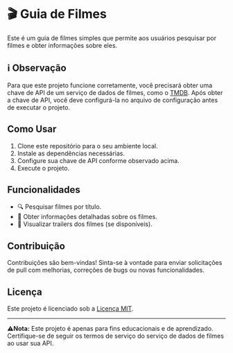 # 🎬 Guia de Filmes

Este é um guia de filmes simples que permite aos usuários pesquisar por filmes e obter informações sobre eles.

## ℹ️ Observação

Para que este projeto funcione corretamente, você precisará obter uma chave de API de um serviço de dados de filmes, como o [TMDB](https://www.themoviedb.org/). Após obter a chave de API, você deve configurá-la no arquivo de configuração antes de executar o projeto.

## Como Usar

1. Clone este repositório para o seu ambiente local.
2. Instale as dependências necessárias.
3. Configure sua chave de API conforme observado acima.
4. Execute o projeto.

## Funcionalidades

- 🔍 Pesquisar filmes por título.
- 📜 Obter informações detalhadas sobre os filmes.
- 🎥 Visualizar trailers dos filmes (se disponíveis).

## Contribuição

Contribuições são bem-vindas! Sinta-se à vontade para enviar solicitações de pull com melhorias, correções de bugs ou novas funcionalidades.

## Licença

Este projeto é licenciado sob a [Licença MIT](LICENSE).

---

⚠️**Nota:** Este projeto é apenas para fins educacionais e de aprendizado. Certifique-se de seguir os termos de serviço do serviço de dados de filmes ao usar sua API.

